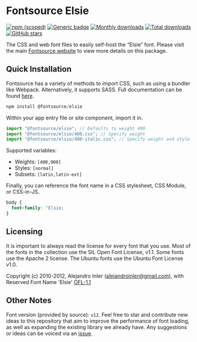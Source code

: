 # Fontsource Elsie

[![npm (scoped)](https://img.shields.io/npm/v/@fontsource/elsie?color=brightgreen)](https://www.npmjs.com/package/@fontsource/elsie) [![Generic badge](https://img.shields.io/badge/fontsource-passing-brightgreen)](https://github.com/fontsource/fontsource) [![Monthly downloads](https://badgen.net/npm/dm/@fontsource/elsie)](https://github.com/fontsource/fontsource) [![Total downloads](https://badgen.net/npm/dt/@fontsource/elsie)](https://github.com/fontsource/fontsource) [![GitHub stars](https://img.shields.io/github/stars/fontsource/fontsource.svg?style=social&label=Star)](https://github.com/fontsource/fontsource/stargazers)

The CSS and web font files to easily self-host the “Elsie” font. Please visit the main [Fontsource website](https://fontsource.org/fonts/elsie) to view more details on this package.

## Quick Installation

Fontsource has a variety of methods to import CSS, such as using a bundler like Webpack. Alternatively, it supports SASS. Full documentation can be found [here](https://fontsource.org/docs/introduction).

```javascript
npm install @fontsource/elsie
```

Within your app entry file or site component, import it in.

```javascript
import "@fontsource/elsie"; // Defaults to weight 400
import "@fontsource/elsie/400.css"; // Specify weight
import "@fontsource/elsie/400-italic.css"; // Specify weight and style

```

Supported variables:
- Weights: `[400,900]`
- Styles: `[normal]`
- Subsets: `[latin,latin-ext]`

Finally, you can reference the font name in a CSS stylesheet, CSS Module, or CSS-in-JS.

```css
body {
  font-family: "Elsie;
}
```

## Licensing
It is important to always read the license for every font that you use.
Most of the fonts in the collection use the SIL Open Font License, v1.1. Some fonts use the Apache 2 license. The Ubuntu fonts use the Ubuntu Font License v1.0.

Copyright (c) 2010-2012, Alejandro Inler (alejandroinler@gmail.com), with Reserved Font Name 'Elsie'
[OFL-1.1](http://scripts.sil.org/OFL)

## Other Notes
Font version (provided by source): `v12`.
Feel free to star and contribute new ideas to this repository that aim to improve the performance of font loading, as well as expanding the existing library we already have. Any suggestions or ideas can be voiced via an [issue](https://github.com/fontsource/fontsource/issues).